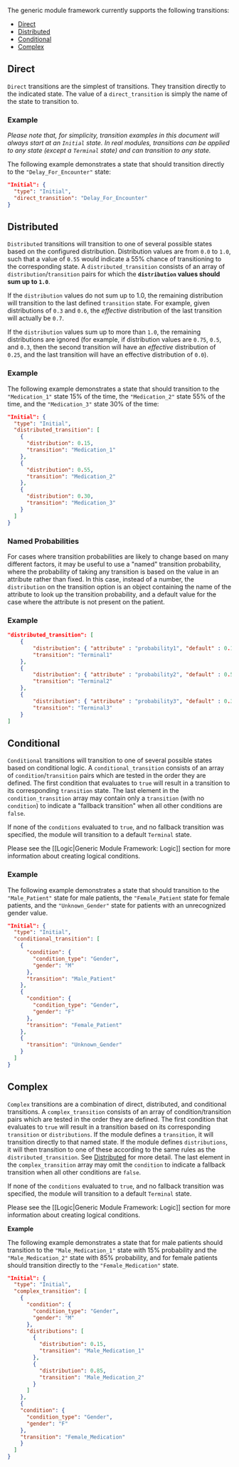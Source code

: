 
The generic module framework currently supports the following transitions:

* [Direct](#direct)
* [Distributed](#distributed)
* [Conditional](#conditional)
* [Complex](#complex)

## Direct

`Direct` transitions are the simplest of transitions.  They transition directly to the indicated state.  The value of a `direct_transition` is simply the name of the state to transition to.

### Example

_Please note that, for simplicity, transition examples in this document will always start at an `Initial` state.  In real modules, transitions can be applied to any state (except a `Terminal` state) and can transition to any state._

The following example demonstrates a state that should transition directly to the `"Delay_For_Encounter"` state:

```json
"Initial": {
  "type": "Initial",
  "direct_transition": "Delay_For_Encounter"
}
```

## Distributed

`Distributed` transitions will transition to one of several possible states based on the configured distribution.  Distribution values are from `0.0` to `1.0`, such that a value of `0.55` would indicate a 55% chance of transitioning to the corresponding state.  A `distributed_transition` consists of an array of `distribution`/`transition` pairs for which the **`distribution` values should sum up to `1.0`**.

If the `distribution` values do not sum up to 1.0, the remaining distribution will transition to the last defined `transition` state. For example, given distributions of `0.3` and `0.6`, the _effective_ distribution of the last transition will actually be `0.7`.

If the `distribution` values sum up to more than `1.0`, the remaining distributions are ignored (for example, if distribution values are `0.75`, `0.5`, and `0.3`, then the second transition will have an _effective_ distribution of `0.25`, and the last transition will have an effective distribution of `0.0`).

### Example

The following example demonstrates a state that should transition to the `"Medication_1"` state 15% of the time, the `"Medication_2"` state 55% of the time, and the `"Medication_3"` state 30% of the time:

```json
"Initial": {
  "type": "Initial",
  "distributed_transition": [
    {
      "distribution": 0.15,
      "transition": "Medication_1"
    },
    {
      "distribution": 0.55,
      "transition": "Medication_2"
    },
    {
      "distribution": 0.30,
      "transition": "Medication_3"
    }
  ]
}
```

### Named Probabilities
For cases where transition probabilities are likely to change based on many different factors, it may be useful to use a "named" transition probability, where the probability of taking any transition is based on the value in an attribute rather than fixed. In this case, instead of a number, the `distribution` on the transition option is an object containing the name of the attribute to look up the transition probability, and a default value for the case where the attribute is not present on the patient.


### Example
```json
"distributed_transition": [
    {
        "distribution": { "attribute" : "probability1", "default" : 0.15 },
        "transition": "Terminal1"
    },
    {
        "distribution": { "attribute" : "probability2", "default" : 0.55 },
        "transition": "Terminal2"
    },
    {
        "distribution": { "attribute" : "probability3", "default" : 0.30 },
        "transition": "Terminal3"
    }
]
```

## Conditional

`Conditional` transitions will transition to one of several possible states based on conditional logic.  A `conditional_transition` consists of an array of `condition`/`transition` pairs which are tested in the order they are defined.  The first condition that evaluates to `true` will result in a transition to its corresponding `transition` state.  The last element in the `condition_transition` array may contain only a `transition` (with no `condition`) to indicate a "fallback transition" when all other conditions are `false`.

If none of the `conditions` evaluated to `true`, and no fallback transition was specified, the module will transition to a default `Terminal` state.

Please see the [[Logic|Generic Module Framework: Logic]] section for more information about creating logical conditions.

### Example

The following example demonstrates a state that should transition to the `"Male_Patient"` state for male patients, the `"Female_Patient` state for female patients, and the `"Unknown_Gender"` state for patients with an unrecognized gender value.

```json
"Initial": {
  "type": "Initial",
  "conditional_transition": [
    {
      "condition": {
        "condition_type": "Gender",
        "gender": "M" 
      },
      "transition": "Male_Patient"
    },
    {
      "condition": {
        "condition_type": "Gender",
        "gender": "F" 
      },
      "transition": "Female_Patient"
    },
    {
      "transition": "Unknown_Gender"
    }
  ]
}
```


## Complex

`Complex` transitions are a combination of direct, distributed, and conditional transitions.  A `complex_transition` consists of an array of condition/transition pairs which are tested in the order they are defined.  The first condition that evaluates to `true` will result in a transition based on its corresponding `transition` or `distributions`.  If the module defines a `transition`, it will transition directly to that named state. If the module defines `distributions`, it will then transition to one of these according to the same rules as the `distributed_transition`. See [Distributed](#distributed) for more detail. The last element in the `complex_transition` array may omit the `condition` to indicate a fallback transition when all other conditions are `false`.

If none of the `conditions` evaluated to `true`, and no fallback transition was specified, the module will transition to a default `Terminal` state.

Please see the [[Logic|Generic Module Framework: Logic]] section for more information about creating logical conditions.

**Example**

The following example demonstrates a state that for male patients should transition to the `"Male_Medication_1"` state with 15% probability and the `"Male_Medication_2"` state with 85% probability, and for female patients should transition directly to the `"Female_Medication"` state.

``` json
"Initial": {
  "type": "Initial",
  "complex_transition": [
    {
      "condition": {
        "condition_type": "Gender",
        "gender": "M" 
      },
      "distributions": [
        {
          "distribution": 0.15,
          "transition": "Male_Medication_1"
        },
        {
          "distribution": 0.85,
          "transition": "Male_Medication_2"
        }
      ]
    },
    {
    "condition": {
      "condition_type": "Gender",
      "gender": "F" 
    },
    "transition": "Female_Medication"
    }
  ]
}
```
